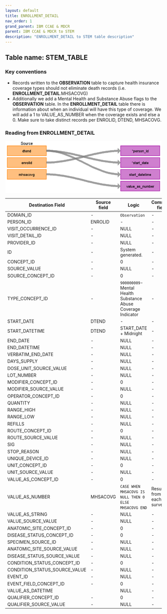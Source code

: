 ```yaml
---
layout: default
title: ENROLLMENT_DETAIL
nav_order: 1
grand_parent: IBM CCAE & MDCR
parent: IBM CCAE & MDCR to STEM
description: "ENROLLMENT_DETAIL to STEM table description"
---
```


## Table name: **STEM_TABLE**

### Key conventions
* Records written to the **OBSERVATION** table to capture health insurance coverage types should not eliminate death records (i.e. **ENROLLMENT_DETAIL**.MHSACOVG)
* Additionally we add a Mental Health and Substance Abuse flags to the **OBSERVATION** table.  In the **ENROLLMENT_DETAIL** table there is information about when an individual will have this type of coverage.  We will add a 1 to VALUE_AS_NUMBER when the coverage exists and else a 0.  Make sure to take distinct records per ENROLID, DTEND, MHSACOVG.  


### Reading from **ENROLLMENT_DETAIL**

![](images/image7.png)

| Destination Field | Source field | Logic | Comment field |
| --- | --- | --- | --- |
| DOMAIN_ID | - | `Observation` | - |
| PERSON_ID | ENROLID | - | - |
| VISIT_OCCURRENCE_ID | - | NULL | - |
| VISIT_DETAIL_ID | - | NULL | - |
| PROVIDER_ID | - | NULL | -  |
| ID | - | System generated. | - |
| CONCEPT_ID | - | 0 | - |
| SOURCE_VALUE | - | NULL | - |
| SOURCE_CONCEPT_ID | - | 0 | - |
| TYPE_CONCEPT_ID | - | `900000009`- Mental Health Substance Abuse Coverage Indicator | - |
| START_DATE | DTEND | - | - |
| START_DATETIME | DTEND | START_DATE + Midnight | - |
| END_DATE | - | NULL | - |
| END_DATETIME | - | NULL | - |
| VERBATIM_END_DATE | - | NULL | - |
| DAYS_SUPPLY | - | NULL | - |
| DOSE_UNIT_SOURCE_VALUE | - | NULL | - |
| LOT_NUMBER | - | NULL | - |
| MODIFIER_CONCEPT_ID  | - | 0 | - |
| MODIFIER_SOURCE_VALUE | - | NULL | - |
| OPERATOR_CONCEPT_ID | - | 0 | - |
| QUANTITY | - | NULL | - |
| RANGE_HIGH | - | NULL | - |
| RANGE_LOW | - | NULL | - |
| REFILLS | - | NULL | - |
| ROUTE_CONCEPT_ID | - | 0 | - |
| ROUTE_SOURCE_VALUE | - | NULL | - |
| SIG | - | NULL | - |
| STOP_REASON | - | NULL | - |
| UNIQUE_DEVICE_ID | - | NULL | - |
| UNIT_CONCEPT_ID | - | 0 | - |
| UNIT_SOURCE_VALUE | - | NULL | - |
| VALUE_AS_CONCEPT_ID | - | 0 | - |
| VALUE_AS_NUMBER | MHSACOVG | `CASE WHEN MHSACOVG IS NULL THEN 0 ELSE MHSACOVG END` | Result from each survey  |
| VALUE_AS_STRING | - | NULL | - |
| VALUE_SOURCE_VALUE | - | NULL | - |
| ANATOMIC_SITE_CONCEPT_ID | - | 0 | - |
| DISEASE_STATUS_CONCEPT_ID | - | 0 | - |
| SPECIMEN_SOURCE_ID | - | NULL | - |
| ANATOMIC_SITE_SOURCE_VALUE | - | NULL | - |
| DISEASE_STATUS_SOURCE_VALUE | - | NULL | - |
| CONDITION_STATUS_CONCEPT_ID | - | 0 | - |
| CONDITION_STATUS_SOURCE_VALUE | - | NULL | - |
| EVENT_ID | - | NULL | - |
| EVENT_FIELD_CONCEPT_ID | - | 0 | - |
| VALUE_AS_DATETIME |  | NULL | - |
| QUALIFIER_CONCEPT_ID | - | 0 | - |
| QUALIFIER_SOURCE_VALUE | - | NULL | - |
